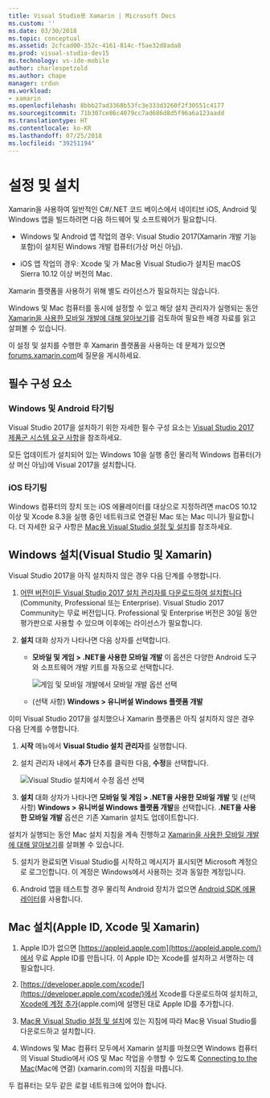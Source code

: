 ```yaml
---
title: Visual Studio용 Xamarin | Microsoft Docs
ms.custom: ''
ms.date: 03/30/2018
ms.topic: conceptual
ms.assetid: 2cfcad00-352c-4161-814c-f5ae32d8ada8
ms.prod: visual-studio-dev15
ms.technology: vs-ide-mobile
author: charlespetzold
ms.author: chape
manager: crdun
ms.workload:
- xamarin
ms.openlocfilehash: 8bbb27ad3368b53fc3e333d3260f2f30551c4177
ms.sourcegitcommit: 71b307ce86c4079cc7ad686d8d5f96a6a123aadd
ms.translationtype: HT
ms.contentlocale: ko-KR
ms.lasthandoff: 07/25/2018
ms.locfileid: "39251194"
---
```

# <a name="setup-and-install"></a>설정 및 설치

Xamarin을 사용하여 일반적인 C#/.NET 코드 베이스에서 네이티브 iOS, Android 및 Windows 앱을 빌드하려면 다음 하드웨어 및 소프트웨어가 필요합니다.

-   Windows 및 Android 앱 작업의 경우: Visual Studio 2017(Xamarin 개발 기능 포함)이 설치된 Windows 개발 컴퓨터(가상 머신 아님).

-   iOS 앱 작업의 경우: Xcode 및 가 Mac용 Visual Studio가 설치된 macOS Sierra 10.12 이상 버전의 Mac.

Xamarin 플랫폼을 사용하기 위해 별도 라이선스가 필요하지는 않습니다.

Windows 및 Mac 컴퓨터를 동시에 설정할 수 있고 해당 설치 관리자가 실행되는 동안 [Xamarin을 사용한 모바일 개발에 대해 알아보기](../cross-platform/learn-about-mobile-development-with-xamarin.md)를 검토하여 필요한 배경 자료를 읽고 살펴볼 수 있습니다.

이 설정 및 설치를 수행한 후 Xamarin 플랫폼을 사용하는 데 문제가 있으면 [forums.xamarin.com](http://forums.xamarin.com/)에 질문을 게시하세요.

<a name="prereq" />

## <a name="pre-requisites"></a>필수 구성 요소

###  <a name="for-targeting-windows-and-android"></a>Windows 및 Android 타기팅

Visual Studio 2017을 설치하기 위한 자세한 필수 구성 요소는 [Visual Studio 2017 제품군 시스템 요구 사항](/visualstudio/productinfo/vs2017-system-requirements-vs)을 참조하세요.

모든 업데이트가 설치되어 있는 Windows 10을 실행 중인 물리적 Windows 컴퓨터(가상 머신 아님)에 Visual 2017을 설치합니다.

### <a name="for-targeting-ios"></a>iOS 타기팅

Windows 컴퓨터의 장치 또는 iOS 에뮬레이터를 대상으로 지정하려면 macOS 10.12 이상 및 Xcode 8.3을 실행 중인 네트워크로 연결된 Mac 또는 Mac 미니가 필요합니다. 더 자세한 요구 사항은 [Mac용 Visual Studio 설정 및 설치](/visualstudio/mac/installation)를 참조하세요.

<a name="windows" />

##  <a name="windows-setup-visual-studio-and-xamarin"></a>Windows 설치(Visual Studio 및 Xamarin)

Visual Studio 2017을 아직 설치하지 않은 경우 다음 단계를 수행합니다.

1.  [어떤 버전이든 Visual Studio 2017 설치 관리자를 다운로드하여 설치합니다](https://visualstudio.microsoft.com/downloads/?utm_medium=microsoft&utm_source=docs.microsoft.com&utm_campaign=button+cta&utm_content=download+vs2017)(Community, Professional 또는 Enterprise). Visual Studio 2017 Community는 무료 버전입니다. Professional 및 Enterprise 버전은 30일 동안 평가판으로 사용할 수 있으며 이후에는 라이선스가 필요합니다.

2.  **설치** 대화 상자가 나타나면 다음 상자를 선택합니다.

    - **모바일 및 게임 > .NET을 사용한 모바일 개발** 이 옵션은 다양한 Android 도구와 소프트웨어 개발 키트를 자동으로 선택합니다.

        ![게임 및 모바일 개발에서 모바일 개발 옵션 선택](../cross-platform/media/cross-plat-xamarin-setup-2a.png "Cross-Plat Xamarin Setup 2")

    - (선택 사항) **Windows > 유니버설 Windows 플랫폼 개발**

이미 Visual Studio 2017을 설치했으나 Xamarin 플랫폼은 아직 설치하지 않은 경우 다음 단계를 수행합니다.

1. **시작** 메뉴에서 **Visual Studio 설치 관리자**를 실행합니다.

2.  설치 관리자 내에서 **추가** 단추를 클릭한 다음, **수정**을 선택합니다.

    ![Visual Studio 설치에서 수정 옵션 선택](../cross-platform/media/cross-plat-xamarin-setup-1a.png "Cross-Plat Xamarin Setup 1")

3.  **설치** 대화 상자가 나타나면 **모바일 및 게임 > .NET을 사용한 모바일 개발** 및 (선택 사항) **Windows > 유니버설 Windows 플랫폼 개발**을 선택합니다. **.NET을 사용한 모바일 개발** 옵션은 기존 Xamarin 설치도 업데이트합니다.

설치가 실행되는 동안 Mac 설치 지침을 계속 진행하고 [Xamarin을 사용한 모바일 개발에 대해 알아보기](../cross-platform/learn-about-mobile-development-with-xamarin.md)를 살펴볼 수 있습니다.

5.  설치가 완료되면 Visual Studio를 시작하고 메시지가 표시되면 Microsoft 계정으로 로그인합니다. 이 계정은 Windows에서 사용하는 것과 동일한 계정입니다.

6.  Android 앱을 테스트할 경우 물리적 Android 장치가 없으면 [Android SDK 에뮬레이터](/xamarin/android/get-started/installation/android-emulator/)를 사용합니다.

<a name="mac" />

##  <a name="mac-setup-apple-id-xcode-and-xamarin"></a>Mac 설치(Apple ID, Xcode 및 Xamarin)

1.  Apple ID가 없으면 [https://appleid.apple.com](https://appleid.apple.com/)에서 무료 Apple ID를 만듭니다. 이 Apple ID는 Xcode를 설치하고 서명하는 데 필요합니다.

2.  [https://developer.apple.com/xcode/](https://developer.apple.com/xcode/)에서 Xcode를 다운로드하여 설치하고, [Xcode에 계정 추가](https://developer.apple.com/library/content/documentation/IDEs/Conceptual/AppStoreDistributionTutorial/AddingYourAccounttoXcode/AddingYourAccounttoXcode.html#//apple_ref/doc/uid/TP40013839-CH40-SW1)(apple.com)에 설명된 대로 Apple ID를 추가합니다.

3.  [Mac용 Visual Studio 설정 및 설치](/visualstudio/mac/installation)에 있는 지침에 따라 Mac용 Visual Studio를 다운로드하고 설치합니다.

4.  Windows 및 Mac 컴퓨터 모두에서 Xamarin 설치를 마쳤으면 Windows 컴퓨터의 Visual Studio에서 iOS 및 Mac 작업을 수행할 수 있도록 [Connecting to the Mac](/xamarin/ios/get-started/installation/windows/connecting-to-mac/)(Mac에 연결) (xamarin.com)의 지침을 따릅니다.

두 컴퓨터는 모두 같은 로컬 네트워크에 있어야 합니다.
